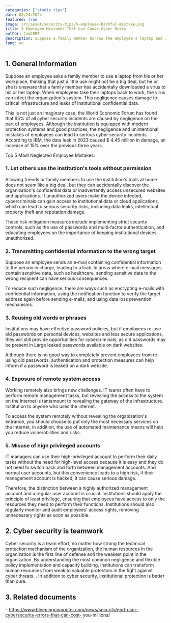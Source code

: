 ```yaml
---
categories: ["studio tips"]
date: 08/24/2024
featured: true
image: src/asset/security-tips/5-employee-harmful-mistake.png
title: 5 Employee Mistakes That Can Cause Cyber ​​Risks
author: CamCERT
description: Suppose a family member borrow the employee's laptop and infected it without know, when the employee use it at the workplace it could infect other computers.
lang: en
---
```


## 1. General Information

Suppose an employee asks a family member to use a laptop from his or her workplace, thinking that just a little use might not be a big deal, but he or she is unaware that a family member has accidentally downloaded a virus to his or her laptop. When employees take their laptops back to work, the virus can infect the organization's system. This negligence causes damage to critical infrastructure and leaks of institutional confidential data.

This is not just an imaginary case, the World Economic Forum has found that 95% of all cyber security incidents are caused by negligence on the part of employees. Although the institution is equipped with modern protection systems and good practices, the negligence and unintentional mistakes of employees can lead to serious cyber security incidents. According to IBM, the data leak in 2023 caused $ 4.45 million in damage, an increase of 15% over the previous three years.

Top 5 Most Neglected Employee Mistakes:

### 1. Let others use the institution's tools without permission

Allowing friends or family members to use the institution's tools at home does not seem like a big deal, but they can accidentally discover the organization's confidential data or inadvertently access unsecured websites and applications. If unauthorized users make the device infected, cybercriminals can gain access to institutional data or cloud applications, which can lead to serious security risks, including data leaks, intellectual property theft and reputation damage.

These risk mitigation measures include implementing strict security controls, such as the use of passwords and multi-factor authentication, and educating employees on the importance of keeping institutional devices unauthorized.

### 2. Transmitting confidential information to the wrong target

Suppose an employee sends an e-mail containing confidential information to the person in charge, leading to a leak. In areas where e-mail messages contain sensitive data, such as healthcare, sending sensitive data to the wrong recipient can have serious consequences.

To reduce such negligence, there are ways such as encrypting e-mails with confidential information, using the notification function to verify the target address again before sending e-mails, and using data loss prevention mechanisms.

### 3. Reusing old words or phrases

Institutions may have effective password policies, but if employees re-use old passwords on personal devices, websites and less secure applications, they will still provide opportunities for cybercriminals, as old passwords may be present in Large leaked passwords available on dark websites.

Although there is no good way to completely prevent employees from re-using old passwords, authentication and protection measures can help inform if a password is leaked on a dark website.

### 4. Exposure of remote system access

Working remotely also brings new challenges. IT teams often have to perform remote management tasks, but revealing the access to the system on the Internet is tantamount to revealing the gateway of the infrastructure. Institution to anyone who uses the internet.

To access the system remotely without revealing the organization's entrance, you should choose to put only the most necessary services on the Internet, in addition, the use of automated maintenance means will help you reduce vulnerabilities and risks.

### 5. Misuse of high privileged accounts

IT managers can use their high-privileged account to perform their daily tasks without the need for high-level access because it is easy and they do not need to switch back and forth between management accounts. And normal user accounts, but this convenience leads to a high risk, if their management account is hacked, it can cause serious damage.

Therefore, the distinction between a highly authorized management account and a regular user account is crucial. Institutions should apply the principle of least privilege, ensuring that employees have access to only the resources they need to perform their functions. Institutions should also regularly monitor and audit employees' access rights, removing unnecessary rights as soon as possible.

## 2. Cyber ​​security is teamwork

Cyber ​​security is a team effort, no matter how strong the technical protection mechanism of the organization, the human resources in the organization is the first line of defense and the weakest point in the organization. By understanding the most common negligence and flexible policy implementation and capacity building, institutions can transform human resources from weak to valuable protectors in the fight against cyber threats. . In addition to cyber security, institutional protection is better than cure.

## 3. Related documents

– https://www.bleepingcomputer.com/news/security/end-user-cybersecurity-errors-that-can-cost- you-millions/
